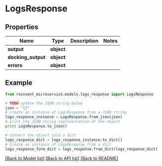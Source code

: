 # LogsResponse


## Properties

Name | Type | Description | Notes
------------ | ------------- | ------------- | -------------
**output** | **object** |  | 
**docking_output** | **object** |  | 
**errors** | **object** |  | 

## Example

```python
from reinvent_microservice.models.logs_response import LogsResponse

# TODO update the JSON string below
json = "{}"
# create an instance of LogsResponse from a JSON string
logs_response_instance = LogsResponse.from_json(json)
# print the JSON string representation of the object
print LogsResponse.to_json()

# convert the object into a dict
logs_response_dict = logs_response_instance.to_dict()
# create an instance of LogsResponse from a dict
logs_response_form_dict = logs_response.from_dict(logs_response_dict)
```
[[Back to Model list]](../README.md#documentation-for-models) [[Back to API list]](../README.md#documentation-for-api-endpoints) [[Back to README]](../README.md)


